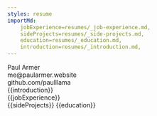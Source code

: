 ```yaml
---
styles: resume
importMd: 
    jobExperience=resumes/_job-experience.md, 
    sideProjects=resumes/_side-projects.md, 
    education=resumes/_education.md,
    introduction=resumes/_introduction.md,
---
```


<div id="header">
    <section id="name">Paul Armer</section>
    <aside id="email">me@paularmer.website</aside>
    <aside id="github">github.com/paulllama</aside>
</div>
<div id="introduction">
    {{introduction}}
</div>
<div id="experience">
    <div id="main-column">
        {{jobExperience}}
    </div>
    <div id="side-column">
        {{sideProjects}}
        {{education}}
    </div>
</div>
